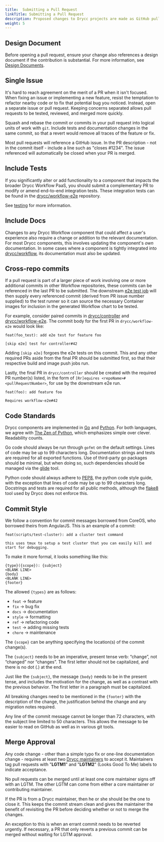 ```yaml
---
title:  Submitting a Pull Request
linkTitle: Submitting a Pull Request
description: Proposed changes to Drycc projects are made as GitHub pull requests.
weight: 5
---
```


## Design Document

Before opening a pull request, ensure your change also references a design document if the contribution is substantial. For more information, see [Design Documents](design-documents.md).

## Single Issue

It's hard to reach agreement on the merit of a PR when it isn't focused. When fixing an issue or implementing a new feature, resist the temptation to refactor nearby code or to fix that potential bug you noticed. Instead, open a separate issue or pull request. Keeping concerns separated allows pull requests to be tested, reviewed, and merged more quickly.

Squash and rebase the commit or commits in your pull request into logical units of work with `git`. Include tests and documentation changes in the same commit, so that a revert would remove all traces of the feature or fix.

Most pull requests will reference a GitHub issue. In the PR description - not in the commit itself - include a line such as "closes #1234". The issue referenced will automatically be closed when your PR is merged.


## Include Tests

If you significantly alter or add functionality to a component that impacts the broader Drycc Workflow PaaS, you should submit a complementary PR to modify or amend end-to-end integration tests.  These integration tests can be found in the [drycc/workflow-e2e][workflow-e2e] repository.

See [testing](testing.md) for more information.


## Include Docs

Changes to any Drycc Workflow component that could affect a user's experience also require a change or addition to the relevant documentation. For most Drycc components, this involves updating the component's _own_ documentation. In some cases where a component is tightly integrated into [drycc/workflow][workflow], its documentation must also be updated.

## Cross-repo commits

If a pull request is part of a larger piece of work involving one or more additional commits in other Workflow repositories, these commits can be referenced in the last PR to be submitted.  The downstream [e2e test job](https://ci.drycc.info/job/workflow-e2e-pr/) will then supply every referenced commit (derived from PR issue number supplied) to the test runner so it can source the necessary Container images for inclusion in the generated Workflow chart to be tested.

For example, consider paired commits in [drycc/controller](https://github.com/drycc/controller) and [drycc/workflow-e2e](https://github.com/drycc/workflow-e2e).  The commit body for the first PR in `drycc/workflow-e2e` would look like:

```
feat(foo_test): add e2e test for feature foo

[skip e2e] test for controller#42
```
Adding `[skip e2e]` forgoes the e2e tests on this commit. This and any other required PRs aside from the final PR should be submitted first, so that their respective build and image push jobs run.

Lastly, the final PR in `drycc/controller` should be created with the required PR number(s) listed, in the form of `[Rr]equires <repoName>#<pullRequestNumber>`, for use by the downstream e2e run.

```
feat(foo): add feature foo

Requires workflow-e2e#42
```

## Code Standards

Drycc components are implemented in [Go][] and [Python][]. For both languages, we agree with [The Zen of Python][zen], which emphasizes simple over clever. Readability counts.

Go code should always be run through `gofmt` on the default settings. Lines of code may be up to 99 characters long. Documentation strings and tests are required for all exported functions. Use of third-party go packages should be minimal, but when doing so, such dependencies should be managed via the [glide][] tool.

Python code should always adhere to [PEP8][], the python code style guide, with the exception that lines of code may be up to 99 characters long. Docstrings and tests are required for all public methods, although the [flake8][] tool used by Drycc does not enforce this.

## Commit Style

We follow a convention for commit messages borrowed from CoreOS, who borrowed theirs
from AngularJS. This is an example of a commit:

```
feat(scripts/test-cluster): add a cluster test command

this uses tmux to setup a test cluster that you can easily kill and
start for debugging.
```

To make it more formal, it looks something like this:

```
{type}({scope}): {subject}
<BLANK LINE>
{body}
<BLANK LINE>
{footer}
```

The allowed `{types}` are as follows:

* `feat` -> feature
* `fix` -> bug fix
* `docs` -> documentation
* `style` -> formatting
* `ref` -> refactoring code
* `test` -> adding missing tests
* `chore` -> maintenance

The `{scope}` can be anything specifying the location(s) of the commit change(s).

The `{subject}` needs to be an imperative, present tense verb: “change”, not “changed” nor
“changes”. The first letter should not be capitalized, and there is no dot (.) at the end.

Just like the `{subject}`, the message `{body}` needs to be in the present tense, and includes
the motivation for the change, as well as a contrast with the previous behavior. The first
letter in a paragraph must be capitalized.

All breaking changes need to be mentioned in the `{footer}` with the description of the
change, the justification behind the change and any migration notes required.

Any line of the commit message cannot be longer than 72 characters, with the subject line
limited to 50 characters. This allows the message to be easier to read on GitHub as well
as in various git tools.

## Merge Approval

Any code change - other than a simple typo fix or one-line documentation change - requires at least two [Drycc maintainers][maintainers] to accept it.  Maintainers tag pull requests with "**LGTM1**" and "**LGTM2**" (Looks Good To Me) labels to indicate acceptance.

No pull requests can be merged until at least one core maintainer signs off with an LGTM. The other LGTM can come from either a core maintainer or contributing maintainer.

If the PR is from a Drycc maintainer, then he or she should be the one to close it. This keeps the commit stream clean and gives the maintainer the benefit of revisiting the PR before deciding whether or not to merge the changes.

An exception to this is when an errant commit needs to be reverted urgently. If necessary, a PR that only reverts a previous commit can be merged without waiting for LGTM approval.

[go]: http://golang.org/
[glide]: https://github.com/Masterminds/glide
[flake8]: https://pypi.python.org/pypi/flake8/
[maintainers]: maintainers.md
[pep8]: http://www.python.org/dev/peps/pep-0008/
[python]: http://www.python.org/
[zen]: http://www.python.org/dev/peps/pep-0020/
[workflow]: https://github.com/drycc/workflow
[workflow-e2e]: https://github.com/drycc/workflow-e2e
